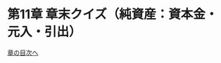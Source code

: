 # 第11章 章末クイズ（純資産：資本金・元入・引出）

<div id="quiz-ch11"
     data-quiz-src="../quizzes/ch11.json"
     data-quiz-id="ch11"
     data-accounts-src="../assets/data/accounts.ch11.json"></div>

[章の目次へ](index.md)
